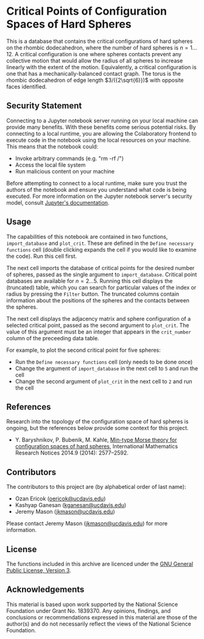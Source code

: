 # **Critical Points of Configuration Spaces of Hard Spheres**

This is a database that contains the critical configurations of hard spheres on the rhombic dodecahedron, where the number of hard spheres is $n = 1 \ldots 12$. A critical configuration is one where spheres contacts prevent any collective motion that would allow the radius of all spheres to increase linearly with the extent of the motion. Equivalently, a critical configuration is one that has a mechanically-balanced contact graph. The torus is the rhombic dodecahedron of edge length $3/({2\sqrt{6}})$ with opposite faces identified.

## **Security Statement**
Connecting to a Jupyter notebook server running on your local machine can provide many benefits. With these benefits come serious potential risks. By connecting to a local runtime, you are allowing the Colaboratory frontend to execute code in the notebook using the local resources on your machine. This means that the notebook could:

- Invoke arbitrary commands (e.g. "rm -rf /")
- Access the local file system
- Run malicious content on your machine

Before attempting to connect to a local runtime, make sure you trust the authors of the notebook and ensure you understand what code is being executed. For more information on the Jupyter notebook server's security model, consult [Jupyter's documentation](https://jupyter-notebook.readthedocs.io/en/stable/security.html).

## **Usage**
The capabilities of this notebook are contained in two functions, `import_database` and `plot_crit`. These are defined in the `Define necessary functions` cell (double clicking expands the cell if you would like to examine the code). Run this cell first.

The next cell imports the database of critical points for the desired number of spheres, passed as the single argument to `import_database`. Critical point databases are available for $n=2 \ldots 5$. Running this cell displays the (truncated) table, which you can search for particular values of the index or radius by pressing the `Filter` button. The truncated columns contain information about the positions of the spheres and the contacts between the spheres.

The next cell displays the adjacency matrix and sphere configuration of a selected critical point, passed as the second argument to `plot_crit`. The value of this argument must be an integer that appears in the `crit_number` column of the preceeding data table.

For example, to plot the second critical point for five spheres:
- Run the `Define necessary functions` cell (only needs to be done once)
- Change the argument of `import_database` in the next cell to `5` and run the cell 
- Change the second argument of `plot_crit` in the next cell to `2` and run the cell

## **References**
Research into the topology of the configuration space of hard spheres is ongoing, but the references below provide some context for this project.

- Y. Baryshnikov, P. Bubenik, M. Kahle, [Min-type Morse theory for configuration spaces of hard spheres](https://doi.org/10.1093/imrn/rnt012), International Mathematics Research Notices 2014.9 (2014): 2577–2592.


## **Contributors**
The contributors to this project are (by alphabetical order of last name):

- Ozan Ericok (oericok@ucdavis.edu)
- Kashyap Ganesan (kganesan@ucdavis.edu)
- Jeremy Mason (jkmason@ucdavis.edu)

Please contact Jeremy Mason (jkmason@ucdavis.edu) for more information.

## **License**
The functions included in this archive are licenced under the [GNU General
Public License, Version 3](https://www.gnu.org/licenses/gpl-3.0.en.html).

## **Acknowledgements**
This material is based upon work supported by the National Science Foundation under Grant No. 1839370. Any opinions, findings, and conclusions or recommendations expressed in this material are those of the author(s) and do not necessarily reflect the views of the National Science Foundation.
